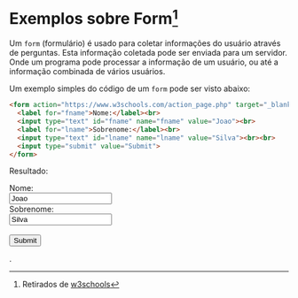 # Exemplos sobre Form[^w3]

[^w3]: Retirados de [w3schools](https://www.w3schools.com/html/html_forms.asp)

Um `form` (formulário) é usado para coletar informações do usuário através de perguntas.
Esta informação coletada pode ser enviada para um servidor.
Onde um programa pode processar a informação de um usuário, ou até a informação combinada de vários usuários.

Um exemplo simples do código de um `form` pode ser visto abaixo:

```html
<form action="https://www.w3schools.com/action_page.php" target="_blank">
  <label for="fname">Nome:</label><br>
  <input type="text" id="fname" name="fname" value="Joao"><br>
  <label for="lname">Sobrenome:</label><br>
  <input type="text" id="lname" name="lname" value="Silva"><br><br>
  <input type="submit" value="Submit">
</form>
```
Resultado:

<form action="https://www.w3schools.com/action_page.php" target="_blank">
  <label for="fname">Nome:</label><br>
  <input type="text" id="fname" name="fname" value="Joao"><br>
  <label for="lname">Sobrenome:</label><br>
  <input type="text" id="lname" name="lname" value="Silva"><br><br>
  <input type="submit" value="Submit">
</form>




.
